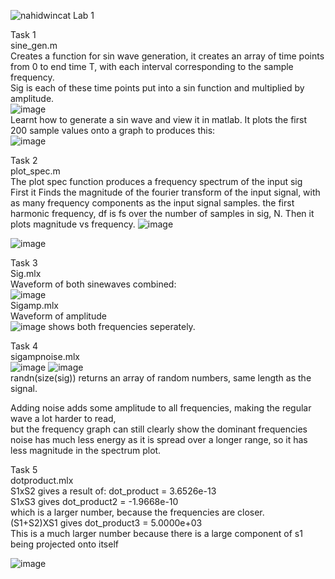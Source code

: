 ![nahidwincat](https://github.com/user-attachments/assets/103be7a3-8fd6-441d-aec5-bb953e62434f)
Lab 1  

Task 1  
sine_gen.m  
Creates a function for sin wave generation, it creates an array of time points from 0 to end  time T, with each interval corresponding to the sample frequency.  
Sig is each of these time points put into a sin function and multiplied by amplitude.  
![image](https://github.com/user-attachments/assets/4d093e58-caa0-49f3-b8f0-db3e29a7fe55)  
Learnt how to generate a sin wave and view it in matlab. It plots the first 200 sample values onto a graph to produces this:  
![image](https://github.com/user-attachments/assets/10558c2f-715f-4293-9655-f3ce2644f250)

Task 2  
plot_spec.m  
The plot spec function produces a frequency spectrum of the input sig  
First it Finds the magnitude of the fourier transform of the input signal, with as many frequency components as the input signal samples. the first harmonic frequency, df is fs over the number of samples in sig, N. Then it plots magnitude vs frequency.
![image](https://github.com/user-attachments/assets/6c220845-df14-4ff5-b791-8c95781c106b)

![image](https://github.com/user-attachments/assets/301932e1-6e0f-479b-9560-d4cc8a6ff81b)

Task 3  
Sig.mlx  
Waveform of both sinewaves combined:  
![image](https://github.com/user-attachments/assets/24a3e4ad-89e3-42dc-b41c-20a37719350d)  
Sigamp.mlx  
Waveform of amplitude  
![image](https://github.com/user-attachments/assets/981af629-08d5-4217-985b-94860b476c69)
shows both frequencies seperately.  

Task 4  
sigampnoise.mlx  
![image](https://github.com/user-attachments/assets/59216b8d-3792-40bf-bea8-41b465cf1b82)
![image](https://github.com/user-attachments/assets/4fe13bd5-1714-490b-8f3f-94e4f5fec7c9)  
randn(size(sig)) returns an array of random numbers, same length as the signal.  
  
Adding noise adds some amplitude to all frequencies, making the regular wave a lot harder to read,  
but the frequency graph can still clearly show the dominant frequencies    
noise has much less energy as it is spread over a longer range, so it has less magnitude in the spectrum plot.  

Task 5  
dotproduct.mlx  
S1xS2 gives a result of: dot_product = 3.6526e-13  
S1xS3 gives dot_product2 = -1.9668e-10  
which is a larger number, because the frequencies are closer.  
(S1+S2)XS1 gives dot_product3 = 5.0000e+03  
This is a much larger number because there is a large component of s1 being projected onto itself  

![image](https://github.com/user-attachments/assets/282339ef-f8ae-4033-80dc-9c3348c39e65)

